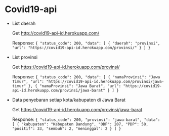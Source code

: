 # Covid19-api

- List daerah

  Get http://covid19-api-id.herokuapp.com/

  Response:
  `{
    "status_code": 200,
    "data": [
      {
        "daerah": "provinsi",
        "url": "https://covid19-api-id.herokuapp.com/provinsi/"
      }
    ]
  }`


- List provinsi

  Get https://covid19-api-id.herokuapp.com/provinsi/

  Response:
  `{
    "status_code": 200,
    "data": [
      {
        "namaProvinsi": "Jawa Timur",
        "url": "https://covid19-api-id.herokuapp.com/provinsi/jawa-timur"
      },
      {
        "namaProvinsi": "Jawa Barat",
        "url": "https://covid19-api-id.herokuapp.com/provinsi/jawa-barat"
      }
    ]
  }`

- Data penyebaran setiap kota/kabupaten di Jawa Barat

  Get https://covid19-api-id.herokuapp.com/provinsi/jawa-barat

  Response:
  `{
    "status_code": 200,
    "provinsi": "jawa-barat",
    "data": [
      {
        "kabupaten": "Kabupaten Bandung",
        "ODP": 207,
        "PDP": 58,
        "positif": 33,
        "sembuh": 2,
        "meninggal": 2
      }
    ]
  }`
